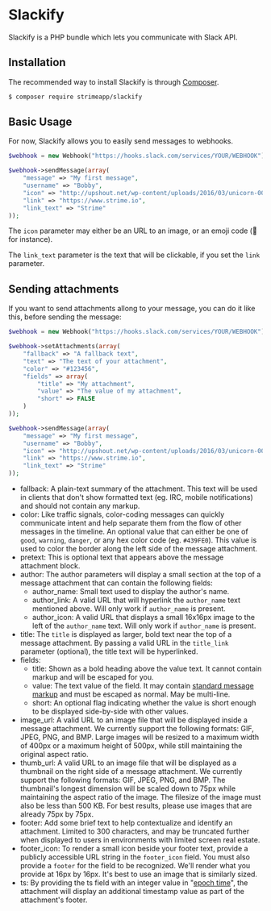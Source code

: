 # Slackify

Slackify is a PHP bundle which lets you communicate with Slack API.

## Installation

The recommended way to install Slackify is through [Composer](https://getcomposer.org).

```bash
$ composer require strimeapp/slackify
```

## Basic Usage

For now, Slackify allows you to easily send messages to webhooks.

```php
$webhook = new Webhook("https://hooks.slack.com/services/YOUR/WEBHOOK");

$webhook->sendMessage(array(
    "message" => "My first message",
    "username" => "Bobby",
    "icon" => "http://upshout.net/wp-content/uploads/2016/03/unicorn-002.jpg",
    "link" => "https://www.strime.io",
    "link_text" => "Strime"
));
```

The `icon` parameter may either be an URL to an image, or an emoji code (:taco: for instance).

The `link_text` parameter is the text that will be clickable, if you set the `link` parameter.

## Sending attachments

If you want to send attachments allong to your message, you can do it like this, before sending the message:

```php
$webhook = new Webhook("https://hooks.slack.com/services/YOUR/WEBHOOK");

$webhook->setAttachments(array(
    "fallback" => "A fallback text",
    "text" => "The text of your attachment",
    "color" => "#123456",
    "fields" => array(
        "title" => "My attachment",
        "value" => "The value of my attachment",
        "short" => FALSE
    )
));

$webhook->sendMessage(array(
    "message" => "My first message",
    "username" => "Bobby",
    "icon" => "http://upshout.net/wp-content/uploads/2016/03/unicorn-002.jpg",
    "link" => "https://www.strime.io",
    "link_text" => "Strime"
));
```

- fallback: A plain-text summary of the attachment. This text will be used in clients that don't show formatted text (eg. IRC, mobile notifications) and should not contain any markup.
- color: Like traffic signals, color-coding messages can quickly communicate intent and help separate them from the flow of other messages in the timeline. An optional value that can either be one of `good`, `warning`, `danger`, or any hex color code (eg. `#439FE0`). This value is used to color the border along the left side of the message attachment.
- pretext: This is optional text that appears above the message attachment block.
- author: The author parameters will display a small section at the top of a message attachment that can contain the following fields:
	- author_name: Small text used to display the author's name.
	- author_link: A valid URL that will hyperlink the `author_name` text mentioned above. Will only work if `author_name` is present.
	- author_icon: A valid URL that displays a small 16x16px image to the left of the `author_name` text. Will only work if `author_name` is present.
- title: The `title` is displayed as larger, bold text near the top of a message attachment. By passing a valid URL in the `title_link` parameter (optional), the title text will be hyperlinked.
- fields:
	- title: Shown as a bold heading above the value text. It cannot contain markup and will be escaped for you.
	- value: The text value of the field. It may contain [standard message markup](https://api.slack.com/docs/message-formatting) and must be escaped as normal. May be multi-line.
	- short: An optional flag indicating whether the value is short enough to be displayed side-by-side with other values.
- image_url: A valid URL to an image file that will be displayed inside a message attachment. We currently support the following formats: GIF, JPEG, PNG, and BMP. Large images will be resized to a maximum width of 400px or a maximum height of 500px, while still maintaining the original aspect ratio.
- thumb_url: A valid URL to an image file that will be displayed as a thumbnail on the right side of a message attachment. We currently support the following formats: GIF, JPEG, PNG, and BMP. The thumbnail's longest dimension will be scaled down to 75px while maintaining the aspect ratio of the image. The filesize of the image must also be less than 500 KB. For best results, please use images that are already 75px by 75px.
- footer: Add some brief text to help contextualize and identify an attachment. Limited to 300 characters, and may be truncated further when displayed to users in environments with limited screen real estate.
- footer_icon: To render a small icon beside your footer text, provide a publicly accessible URL string in the `footer_icon` field. You must also provide a `footer` for the field to be recognized. We'll render what you provide at 16px by 16px. It's best to use an image that is similarly sized.
- ts: By providing the ts field with an integer value in "[epoch time](https://en.wikipedia.org/wiki/Unix_time)", the attachment will display an additional timestamp value as part of the attachment's footer.
